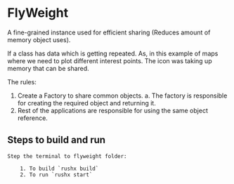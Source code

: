 # FlyWeight

A fine-grained instance used for efficient sharing (Reduces amount of memory object uses).

If a class has data which is getting repeated. As, in this example of maps where we need to plot different interest points. 
The icon was taking up memory that can be shared. 

The rules:

1. Create a Factory to share common objects.
    a. The factory is responsible for creating the required object and returning it.
2. Rest of the applications are responsible for using the same object reference.

## Steps to build and run

    Step the terminal to flyweight folder:

        1. To build `rushx build`
        2. To run `rushx start`
